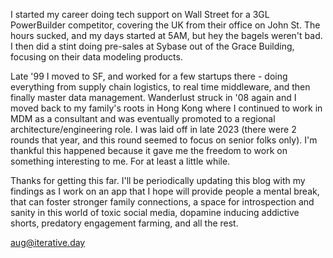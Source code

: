 I started my career doing tech support on Wall Street for a 3GL PowerBuilder competitor, covering the UK from their office on John St.  The hours sucked, and my days started at 5AM, but hey the bagels weren't bad.  I then did a stint doing pre-sales at Sybase out of the Grace Building, focusing on their data modeling products.

Late '99 I moved to SF, and worked for a few startups there - doing everything from supply chain logistics, to real time middleware, and then finally master data management.  Wanderlust struck in '08 again and I moved back to my family's roots in Hong Kong
where I continued to work in MDM as a consultant and was eventually promoted to a regional architecture/engineering role.  I was laid off in late 2023 (there were 2 rounds that year, and this round seemed to focus on senior folks only).  I'm thankful this happened because it gave me the freedom to work on something interesting to me.  For at least a little while.

Thanks for getting this far.  I'll be periodically updating this blog with my findings as I work on an app that I hope will provide people a mental break, that can foster stronger family connections, a space for introspection and sanity in this world of
toxic social media, dopamine inducing addictive shorts, predatory engagement farming, and all the rest.

aug@iterative.day


